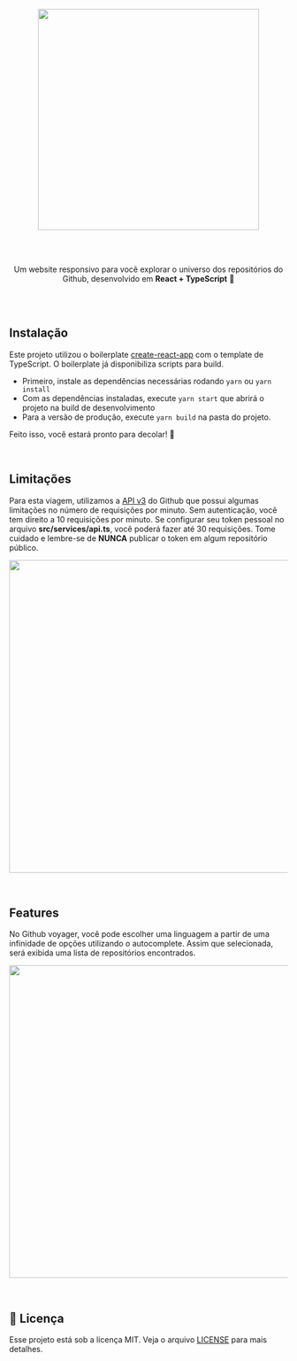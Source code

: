 <p align="center">
  <img src="https://i.imgur.com/whb1Ml0.png" width="400" />
</p>

<br />
<br />

<p align="center">
Um website responsivo para você explorar o universo dos repositórios do Github, desenvolvido em <b>React + TypeScript</b> 🚀️
</p>

<br />
<br />

## Instalação

Este projeto utilizou o boilerplate [create-react-app](https://github.com/facebook/create-react-app) com o template de TypeScript. O boilerplate já disponibiliza scripts para build.

- Primeiro, instale as dependências necessárias rodando `yarn` ou `yarn install`
- Com as dependências instaladas, execute `yarn start` que abrirá o projeto na build de desenvolvimento
- Para a versão de produção, execute `yarn build` na pasta do projeto.

Feito isso, você estará pronto para decolar! 🚀️

<br />

## Limitações

Para esta viagem, utilizamos a [API v3](https://developer.github.com/v3/) do Github que possui algumas limitações no número de requisições por minuto. Sem autenticação, você tem direito a 10 requisições por minuto. Se configurar seu token pessoal no arquivo **src/services/api.ts**, você poderá fazer até 30 requisições. Tome cuidado e lembre-se de **NUNCA** publicar o token em algum repositório público.

<p align="center">
<img src="https://media.giphy.com/media/MCpiclJAFrhR383Mxe/giphy.gif" width="1011" height="565" />
</p>

<br />

## Features

No Github voyager, você pode escolher uma linguagem a partir de uma infinidade de opções utilizando o autocomplete. Assim que selecionada, será exibida uma lista de repositórios encontrados.

<p align="center">
<img src="https://media.giphy.com/media/hqmYI6Ecnb4zSi4Fo5/giphy.gif" width="1011" height="565" />
</p>

<br />

## :memo: Licença

Esse projeto está sob a licença MIT. Veja o arquivo [LICENSE](LICENSE) para mais detalhes.
